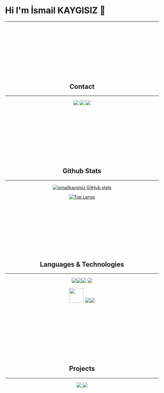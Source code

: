 # Hi I'm İsmail KAYGISIZ 👋
---

<div style="text-align:center;margin-top:5vh">

## __Contact__
---
<a title="Gmail" href="kaygisizismail24@gmail.com"><img src="https://img.icons8.com/color/48/000000/gmail-new.png"/></a>
<a title="LinkedIn" href="https://www.linkedin.com/in/ismail-kaygisiz-a39174200/" target="_blank"><img src="https://img.icons8.com/color/48/000000/linkedin.png"/></a>
<a title="Instagram" href="https://www.instagram.com/ismail_kaygszz/" target="_blank"><img src="https://img.icons8.com/fluency/48/000000/instagram-new.png"/></a>

<div style="margin-top:5vh"></div>

## __Github Stats__
---
[![ismailkaygisiz GitHub stats](https://github-readme-stats.vercel.app/api?username=ismailkaygisiz&show_icons=true&theme=tokyonight)](https://github.com/ismailkaygisiz/)

[![Top Langs](https://github-readme-stats.vercel.app/api/top-langs/?username=ismailkaygisiz&theme=radical&layout=compact)](https://github.com/ismailkaygisiz/)

<div style="margin-top:5vh"></div>

## __Languages & Technologies__
---

<span><img src="https://img.icons8.com/color/48/000000/c-sharp-logo.png"/></span><span><img src="https://img.icons8.com/color/48/000000/dart.png"/></span><span><img src="https://img.icons8.com/color/48/000000/typescript.png"/></span>
</span><span><img src="https://img.icons8.com/color/48/000000/python--v1.png"/></span>

<span><img width=48px src="https://iconape.com/wp-content/png_logo_vector/dot-net-core.png"></span>
<span><img src="https://img.icons8.com/color/48/000000/flutter.png"/></span><span><img src="https://img.icons8.com/color/48/000000/angularjs.png"/>

<div style="margin-top:5vh"></div>

## __Projects__
---
<a href="https://github.com/ismailkaygisiz/ArtChitecture">
  <img src="https://github-readme-stats.vercel.app/api/pin/?username=ismailkaygisiz&repo=ArtChitecture&theme=cobalt" />
</a>
<a href="https://github.com/ismailkaygisiz/ReCapProject">
  <img src="https://github-readme-stats.vercel.app/api/pin/?username=ismailkaygisiz&repo=ReCapProject&theme=cobalt" />
</a>

</div>
